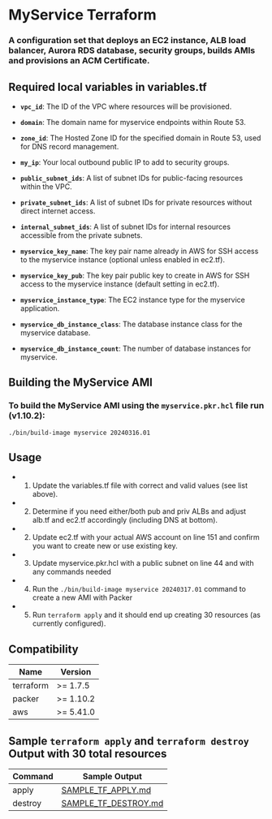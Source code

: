 # MyService Terraform 
### A configuration set that deploys an EC2 instance, ALB load balancer, Aurora RDS database, security groups, builds AMIs and provisions an ACM Certificate.

## Required local variables in variables.tf

- **`vpc_id`**: The ID of the VPC where resources will be provisioned.
- **`domain`**: The domain name for myservice endpoints within Route 53.
- **`zone_id`**: The Hosted Zone ID for the specified domain in Route 53, used for DNS record management.
- **`my_ip`**: Your local outbound public IP to add to security groups.

- **`public_subnet_ids`**: A list of subnet IDs for public-facing resources within the VPC.
- **`private_subnet_ids`**: A list of subnet IDs for private resources without direct internet access.
- **`internal_subnet_ids`**: A list of subnet IDs for internal resources accessible from the private subnets.

- **`myservice_key_name`**: The key pair name already in AWS for SSH access to the myservice instance (optional unless enabled in ec2.tf).
- **`myservice_key_pub`**: The key pair public key to create in AWS for SSH access to the myservice instance (default setting in ec2.tf).
- **`myservice_instance_type`**: The EC2 instance type for the myservice application.
- **`myservice_db_instance_class`**: The database instance class for the myservice database.
- **`myservice_db_instance_count`**: The number of database instances for myservice.

## Building the MyService AMI

### To build the MyService AMI using the `myservice.pkr.hcl` file run (v1.10.2): 
```
./bin/build-image myservice 20240316.01
```

## Usage

- 1. Update the variables.tf file with correct and valid values (see list above).
- 2. Determine if you need either/both pub and priv ALBs and adjust alb.tf and ec2.tf accordingly (including DNS at bottom).
- 2. Update ec2.tf with your actual AWS account on line 151 and confirm you want to create new or use existing key.
- 3. Update myservice.pkr.hcl with a public subnet on line 44 and with any commands needed
- 4. Run the `./bin/build-image myservice 20240317.01` command to create a new AMI with Packer
- 5. Run `terraform apply` and it should end up creating 30 resources (as currently configured).

## Compatibility

| Name | Version |
|------|---------|
| terraform | >= 1.7.5 |
| packer | >= 1.10.2 |
| aws | >= 5.41.0 |

## Sample `terraform apply` and `terraform destroy` Output with 30 total resources

| Command | Sample Output |
|---------|---------------|
| apply   | [SAMPLE_TF_APPLY.md](SAMPLE_TF_APPLY.md) |
| destroy | [SAMPLE_TF_DESTROY.md](SAMPLE_TF_DESTROY.md) |